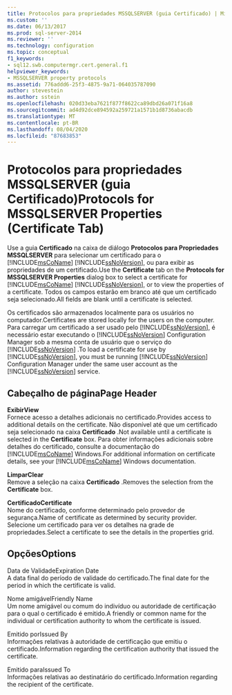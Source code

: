 ```yaml
---
title: Protocolos para propriedades MSSQLSERVER (guia Certificado) | Microsoft Docs
ms.custom: ''
ms.date: 06/13/2017
ms.prod: sql-server-2014
ms.reviewer: ''
ms.technology: configuration
ms.topic: conceptual
f1_keywords:
- sql12.swb.computermgr.cert.general.f1
helpviewer_keywords:
- MSSQLSERVER property protocols
ms.assetid: 776addd6-25f3-4875-9a71-064035787090
author: stevestein
ms.author: sstein
ms.openlocfilehash: 020d33eba7621f877f8622ca89dbd26a071f16a8
ms.sourcegitcommit: ad4d92dce894592a259721a1571b1d8736abacdb
ms.translationtype: MT
ms.contentlocale: pt-BR
ms.lasthandoff: 08/04/2020
ms.locfileid: "87683853"
---
```

# <a name="protocols-for-mssqlserver-properties-certificate-tab"></a><span data-ttu-id="7a4c5-102">Protocolos para propriedades MSSQLSERVER (guia Certificado)</span><span class="sxs-lookup"><span data-stu-id="7a4c5-102">Protocols for MSSQLSERVER Properties (Certificate Tab)</span></span>
  <span data-ttu-id="7a4c5-103">Use a guia **Certificado** na caixa de diálogo **Protocolos para Propriedades MSSQLSERVER** para selecionar um certificado para o [!INCLUDE[msCoName](../../includes/msconame-md.md)] [!INCLUDE[ssNoVersion](../../includes/ssnoversion-md.md)], ou para exibir as propriedades de um certificado.</span><span class="sxs-lookup"><span data-stu-id="7a4c5-103">Use the **Certificate** tab on the **Protocols for MSSQLSERVER Properties** dialog box to select a certificate for [!INCLUDE[msCoName](../../includes/msconame-md.md)] [!INCLUDE[ssNoVersion](../../includes/ssnoversion-md.md)], or to view the properties of a certificate.</span></span> <span data-ttu-id="7a4c5-104">Todos os campos estarão em branco até que um certificado seja selecionado.</span><span class="sxs-lookup"><span data-stu-id="7a4c5-104">All fields are blank until a certificate is selected.</span></span>  
  
 <span data-ttu-id="7a4c5-105">Os certificados são armazenados localmente para os usuários no computador.</span><span class="sxs-lookup"><span data-stu-id="7a4c5-105">Certificates are stored locally for the users on the computer.</span></span> <span data-ttu-id="7a4c5-106">Para carregar um certificado a ser usado pelo [!INCLUDE[ssNoVersion](../../includes/ssnoversion-md.md)], é necessário estar executando o [!INCLUDE[ssNoVersion](../../includes/ssnoversion-md.md)] Configuration Manager sob a mesma conta de usuário que o serviço do [!INCLUDE[ssNoVersion](../../includes/ssnoversion-md.md)] .</span><span class="sxs-lookup"><span data-stu-id="7a4c5-106">To load a certificate for use by [!INCLUDE[ssNoVersion](../../includes/ssnoversion-md.md)], you must be running [!INCLUDE[ssNoVersion](../../includes/ssnoversion-md.md)] Configuration Manager under the same user account as the [!INCLUDE[ssNoVersion](../../includes/ssnoversion-md.md)] service.</span></span>  
  
## <a name="page-header"></a><span data-ttu-id="7a4c5-107">Cabeçalho de página</span><span class="sxs-lookup"><span data-stu-id="7a4c5-107">Page Header</span></span>  
 <span data-ttu-id="7a4c5-108">**Exibir**</span><span class="sxs-lookup"><span data-stu-id="7a4c5-108">**View**</span></span>  
 <span data-ttu-id="7a4c5-109">Fornece acesso a detalhes adicionais no certificado.</span><span class="sxs-lookup"><span data-stu-id="7a4c5-109">Provides access to additional details on the certificate.</span></span> <span data-ttu-id="7a4c5-110">Não disponível até que um certificado seja selecionado na caixa **Certificado** .</span><span class="sxs-lookup"><span data-stu-id="7a4c5-110">Not available until a certificate is selected in the **Certificate** box.</span></span> <span data-ttu-id="7a4c5-111">Para obter informações adicionais sobre detalhes do certificado, consulte a documentação do [!INCLUDE[msCoName](../../includes/msconame-md.md)] Windows.</span><span class="sxs-lookup"><span data-stu-id="7a4c5-111">For additional information on certificate details, see your [!INCLUDE[msCoName](../../includes/msconame-md.md)] Windows documentation.</span></span>  
  
 <span data-ttu-id="7a4c5-112">**Limpar**</span><span class="sxs-lookup"><span data-stu-id="7a4c5-112">**Clear**</span></span>  
 <span data-ttu-id="7a4c5-113">Remove a seleção na caixa **Certificado** .</span><span class="sxs-lookup"><span data-stu-id="7a4c5-113">Removes the selection from the **Certificate** box.</span></span>  
  
 <span data-ttu-id="7a4c5-114">**Certificado**</span><span class="sxs-lookup"><span data-stu-id="7a4c5-114">**Certificate**</span></span>  
 <span data-ttu-id="7a4c5-115">Nome do certificado, conforme determinado pelo provedor de segurança.</span><span class="sxs-lookup"><span data-stu-id="7a4c5-115">Name of certificate as determined by security provider.</span></span> <span data-ttu-id="7a4c5-116">Selecione um certificado para ver os detalhes na grade de propriedades.</span><span class="sxs-lookup"><span data-stu-id="7a4c5-116">Select a certificate to see the details in the properties grid.</span></span>  
  
## <a name="options"></a><span data-ttu-id="7a4c5-117">Opções</span><span class="sxs-lookup"><span data-stu-id="7a4c5-117">Options</span></span>  
 <span data-ttu-id="7a4c5-118">Data de Validade</span><span class="sxs-lookup"><span data-stu-id="7a4c5-118">Expiration Date</span></span>  
 <span data-ttu-id="7a4c5-119">A data final do período de validade do certificado.</span><span class="sxs-lookup"><span data-stu-id="7a4c5-119">The final date for the period in which the certificate is valid.</span></span>  
  
 <span data-ttu-id="7a4c5-120">Nome amigável</span><span class="sxs-lookup"><span data-stu-id="7a4c5-120">Friendly Name</span></span>  
 <span data-ttu-id="7a4c5-121">Um nome amigável ou comum do indivíduo ou autoridade de certificação para o qual o certificado é emitido.</span><span class="sxs-lookup"><span data-stu-id="7a4c5-121">A friendly or common name for the individual or certification authority to whom the certificate is issued.</span></span>  
  
 <span data-ttu-id="7a4c5-122">Emitido por</span><span class="sxs-lookup"><span data-stu-id="7a4c5-122">Issued By</span></span>  
 <span data-ttu-id="7a4c5-123">Informações relativas à autoridade de certificação que emitiu o certificado.</span><span class="sxs-lookup"><span data-stu-id="7a4c5-123">Information regarding the certification authority that issued the certificate.</span></span>  
  
 <span data-ttu-id="7a4c5-124">Emitido para</span><span class="sxs-lookup"><span data-stu-id="7a4c5-124">Issued To</span></span>  
 <span data-ttu-id="7a4c5-125">Informações relativas ao destinatário do certificado.</span><span class="sxs-lookup"><span data-stu-id="7a4c5-125">Information regarding the recipient of the certificate.</span></span>  
  
  
